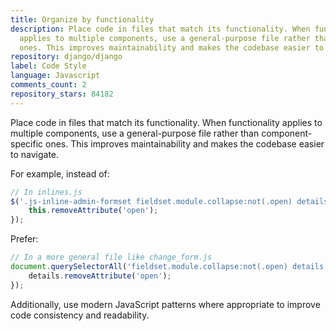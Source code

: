 ```yaml
---
title: Organize by functionality
description: Place code in files that match its functionality. When functionality
  applies to multiple components, use a general-purpose file rather than component-specific
  ones. This improves maintainability and makes the codebase easier to navigate.
repository: django/django
label: Code Style
language: Javascript
comments_count: 2
repository_stars: 84182
---
```


Place code in files that match its functionality. When functionality applies to multiple components, use a general-purpose file rather than component-specific ones. This improves maintainability and makes the codebase easier to navigate.

For example, instead of:
```javascript
// In inlines.js
$('.js-inline-admin-formset fieldset.module.collapse:not(.open) details[open]').each(function() {
    this.removeAttribute('open');
});
```

Prefer:
```javascript
// In a more general file like change_form.js
document.querySelectorAll('fieldset.module.collapse:not(.open) details[open]').forEach(details => {
    details.removeAttribute('open');
});
```

Additionally, use modern JavaScript patterns where appropriate to improve code consistency and readability.